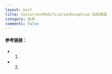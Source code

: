 ```yaml
---
layout: post
title: ConcurrentModificationException 出现原因
category: 技术
comments: false
---
```


#### 参考链接：


* 1.  
* 2. 
 